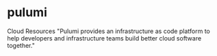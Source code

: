 # pulumi
Cloud Resources
"Pulumi provides an infrastructure as code platform to help developers and infrastructure teams build better cloud software together."
